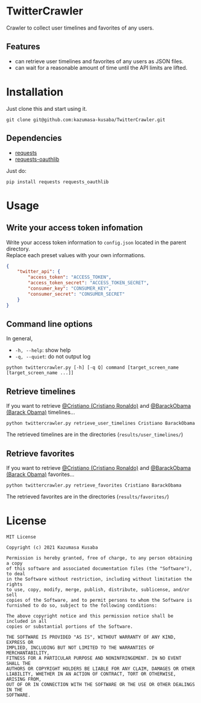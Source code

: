 # TwitterCrawler
Crawler to collect user timelines and favorites of any users.  

## Features
* can retrieve user timelines and favorites of any users as JSON files.
* can wait for a reasonable amount of time until the API limits are lifted.

# Installation
Just clone this and start using it.  
```console
git clone git@github.com:kazumasa-kusaba/TwitterCrawler.git
```

## Dependencies
* [requests](https://github.com/psf/requests)  
* [requests-oauthlib](https://github.com/requests/requests-oauthlib)  

Just do:  
```console
pip install requests requests_oauthlib
```

# Usage

## Write your access token infomation
Write your access token information to `config.json` located in the parent directory.    
Replace each preset values with your own informations.  
```json
{
    "twitter_api": {
        "access_token": "ACCESS_TOKEN",
        "access_token_secret": "ACCESS_TOKEN_SECRET",
        "consumer_key": "CONSUMER_KEY",
        "consumer_secret": "CONSUMER_SECRET"
    }
}
```

## Command line options
In general,  
* `-h, --help`: show help
* `-q, --quiet`: do not output log
```console
python twittercrawler.py [-h] [-q Q] command [target_screen_name [target_screen_name ...]]
```

## Retrieve timelines
If you want to retrieve [@Cristiano (Cristiano Ronaldo)](https://twitter.com/cristiano) and [@BarackObama (Barack Obama)](https://twitter.com/barackobama) timelines...  
```console
python twittercrawler.py retrieve_user_timelines Cristiano BarackObama
```
The retrieved timelines are in the directories (`results/user_timelines/`)

## Retrieve favorites
If you want to retrieve [@Cristiano (Cristiano Ronaldo)](https://twitter.com/cristiano) and [@BarackObama (Barack Obama)](https://twitter.com/barackobama) favorites...  
```console
python twittercrawler.py retrieve_favorites Cristiano BarackObama
```
The retrieved favorites are in the directories (`results/favorites/`)

# License
```
MIT License

Copyright (c) 2021 Kazumasa Kusaba

Permission is hereby granted, free of charge, to any person obtaining a copy
of this software and associated documentation files (the "Software"), to deal
in the Software without restriction, including without limitation the rights
to use, copy, modify, merge, publish, distribute, sublicense, and/or sell
copies of the Software, and to permit persons to whom the Software is
furnished to do so, subject to the following conditions:

The above copyright notice and this permission notice shall be included in all
copies or substantial portions of the Software.

THE SOFTWARE IS PROVIDED "AS IS", WITHOUT WARRANTY OF ANY KIND, EXPRESS OR
IMPLIED, INCLUDING BUT NOT LIMITED TO THE WARRANTIES OF MERCHANTABILITY,
FITNESS FOR A PARTICULAR PURPOSE AND NONINFRINGEMENT. IN NO EVENT SHALL THE
AUTHORS OR COPYRIGHT HOLDERS BE LIABLE FOR ANY CLAIM, DAMAGES OR OTHER
LIABILITY, WHETHER IN AN ACTION OF CONTRACT, TORT OR OTHERWISE, ARISING FROM,
OUT OF OR IN CONNECTION WITH THE SOFTWARE OR THE USE OR OTHER DEALINGS IN THE
SOFTWARE.
```

